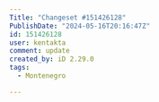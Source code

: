 ```yaml
---
Title: "Changeset #151426128"
PublishDate: "2024-05-16T20:16:47Z"
id: 151426128
user: kentakta
comment: update
created_by: iD 2.29.0
tags:
  - Montenegro

---
```

